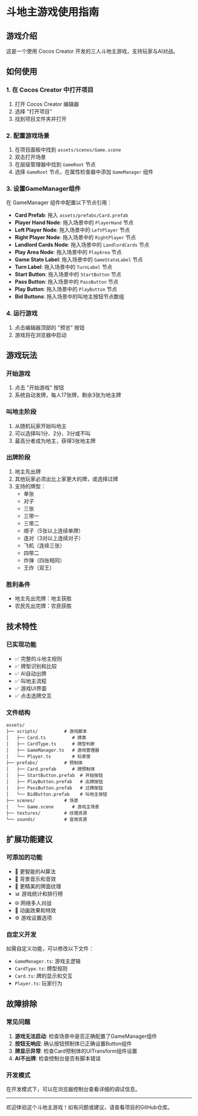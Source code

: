 # 斗地主游戏使用指南

## 游戏介绍
这是一个使用 Cocos Creator 开发的三人斗地主游戏，支持玩家与AI对战。

## 如何使用

### 1. 在 Cocos Creator 中打开项目
1. 打开 Cocos Creator 编辑器
2. 选择 "打开项目" 
3. 找到项目文件夹并打开

### 2. 配置游戏场景
1. 在项目面板中找到 `assets/scenes/Game.scene`
2. 双击打开场景
3. 在层级管理器中找到 `GameRoot` 节点
4. 选择 `GameRoot` 节点，在属性检查器中添加 `GameManager` 组件

### 3. 设置GameManager组件
在 GameManager 组件中配置以下节点引用：

- **Card Prefab**: 拖入 `assets/prefabs/Card.prefab`
- **Player Hand Node**: 拖入场景中的 `PlayerHand` 节点
- **Left Player Node**: 拖入场景中的 `LeftPlayer` 节点  
- **Right Player Node**: 拖入场景中的 `RightPlayer` 节点
- **Landlord Cards Node**: 拖入场景中的 `LandlordCards` 节点
- **Play Area Node**: 拖入场景中的 `PlayArea` 节点
- **Game State Label**: 拖入场景中的 `GameStateLabel` 节点
- **Turn Label**: 拖入场景中的 `TurnLabel` 节点
- **Start Button**: 拖入场景中的 `StartButton` 节点
- **Pass Button**: 拖入场景中的 `PassButton` 节点
- **Play Button**: 拖入场景中的 `PlayButton` 节点
- **Bid Buttons**: 拖入场景中的叫地主按钮节点数组

### 4. 运行游戏
1. 点击编辑器顶部的 "预览" 按钮
2. 游戏将在浏览器中启动

## 游戏玩法

### 开始游戏
1. 点击 "开始游戏" 按钮
2. 系统自动发牌，每人17张牌，剩余3张为地主牌

### 叫地主阶段
1. 从随机玩家开始叫地主
2. 可以选择叫1分、2分、3分或不叫
3. 最高分者成为地主，获得3张地主牌

### 出牌阶段
1. 地主先出牌
2. 其他玩家必须出比上家更大的牌，或选择过牌
3. 支持的牌型：
   - 单张
   - 对子
   - 三张
   - 三带一
   - 三带二
   - 顺子（5张以上连续单牌）
   - 连对（3对以上连续对子）
   - 飞机（连续三张）
   - 四带二
   - 炸弹（四张相同）
   - 王炸（双王）

### 胜利条件
- 地主先出完牌：地主获胜
- 农民先出完牌：农民获胜

## 技术特性

### 已实现功能
- ✅ 完整的斗地主规则
- ✅ 牌型识别和比较
- ✅ AI自动出牌
- ✅ 叫地主流程
- ✅ 游戏UI界面
- ✅ 点击选牌交互

### 文件结构
```
assets/
├── scripts/          # 游戏脚本
│   ├── Card.ts          # 牌类
│   ├── CardType.ts      # 牌型判断
│   ├── GameManager.ts   # 游戏管理器
│   └── Player.ts        # 玩家类
├── prefabs/          # 预制体
│   ├── Card.prefab      # 牌预制体
│   ├── StartButton.prefab  # 开始按钮
│   ├── PlayButton.prefab   # 出牌按钮
│   ├── PassButton.prefab   # 过牌按钮
│   └── BidButton.prefab    # 叫地主按钮
├── scenes/           # 场景
│   └── Game.scene       # 游戏主场景
├── textures/         # 纹理资源
└── sounds/           # 音效资源
```

## 扩展功能建议

### 可添加的功能
- 🔮 更智能的AI算法
- 🎵 背景音乐和音效
- 🎨 更精美的牌面纹理
- 📊 游戏统计和排行榜
- 🌐 网络多人对战
- 💎 动画效果和特效
- ⚙️ 游戏设置选项

### 自定义开发
如需自定义功能，可以修改以下文件：
- `GameManager.ts`: 游戏主逻辑
- `CardType.ts`: 牌型规则
- `Card.ts`: 牌的显示和交互
- `Player.ts`: 玩家行为

## 故障排除

### 常见问题
1. **游戏无法启动**: 检查场景中是否正确配置了GameManager组件
2. **按钮无响应**: 确认按钮预制体已正确设置Button组件
3. **牌显示异常**: 检查Card预制体的UITransform组件设置
4. **AI不出牌**: 检查控制台是否有脚本错误

### 开发模式
在开发模式下，可以在浏览器控制台查看详细的调试信息。

---

欢迎体验这个斗地主游戏！如有问题或建议，请查看项目的GitHub仓库。